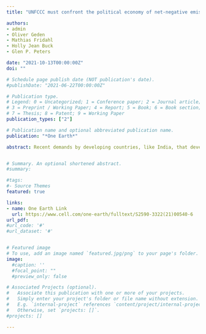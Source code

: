 ```yaml
---
title: "UNFCCC must confront the political economy of net-negative emissions" 

authors:
- admin
- Oliver Geden
- Mathias Fridahl 
- Holly Jean Buck
- Glen P. Peters

date: "2021-10-13T00:00:00Z"
doi: ""

# Schedule page publish date (NOT publication's date).
#publishDate: "2021-06-22T00:00:00Z"

# Publication type.
# Legend: 0 = Uncategorized; 1 = Conference paper; 2 = Journal article;
# 3 = Preprint / Working Paper; 4 = Report; 5 = Book; 6 = Book section;
# 7 = Thesis; 8 = Patent; 9 = Working Paper
publication_types: ["2"]

# Publication name and optional abbreviated publication name.
publication: "*One Earth*"

abstract: Recent demands by developing countries, like India, that developed countries need to reach net-negative emissions, must be negotiated seriously under the UNFCCC. Failure to acknowledge that limiting global average temperature rise to 1.5°C leaves very little carbon budget for equitable redistribution risks further ambiguity on how to achieve the Paris Agreement’s goals.


# Summary. An optional shortened abstract.
#summary: 

#tags:
#- Source Themes
featured: true

links:
- name: One Earth Link
  url: https://www.cell.com/one-earth/fulltext/S2590-3322(21)00540-6
url_pdf: 
#url_code: '#'
#url_dataset: '#'


# Featured image
# To use, add an image named `featured.jpg/png` to your page's folder. 
image:
  #caption: ''
  #focal_point: ""
  #preview_only: false

# Associated Projects (optional).
#   Associate this publication with one or more of your projects.
#   Simply enter your project's folder or file name without extension.
#   E.g. `internal-project` references `content/project/internal-project/index.md`.
#   Otherwise, set `projects: []`.
#projects: []

---
```


